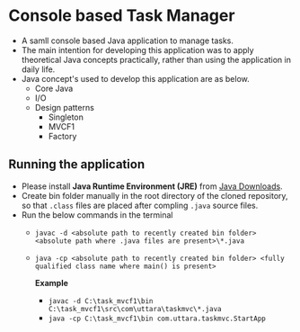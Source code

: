 # Console based Task Manager
- A samll console based Java application to manage tasks.
- The main intention for developing this application was to apply theoretical Java concepts practically, rather than using the application in daily life.
- Java concept's used to develop this application are as below.
    - Core Java
    - I/O
    - Design patterns
        - Singleton
        - MVCF1
        - Factory



## **Running the application**
- Please install **Java Runtime Environment (JRE)** from [Java Downloads](https://www.java.com/en/download/manual.jsp).
- Create bin folder manually in the root directory of the cloned repository, so that ````.class```` files are placed after compling ````.java```` source files.
- Run the below commands in the terminal
    - ````javac -d <absolute path to recently created bin folder> <absolute path where .java files are present>\*.java````
    - ````java -cp <absolute path to recently created bin folder> <fully qualified class name where main() is present>````

        **Example**
        - ````javac -d C:\task_mvcf1\bin C:\task_mvcf1\src\com\uttara\taskmvc\*.java````
        - ````java -cp C:\task_mvcf1\bin com.uttara.taskmvc.StartApp````
